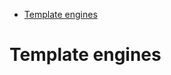 <!-- START doctoc generated TOC please keep comment here to allow auto update -->
<!-- DON'T EDIT THIS SECTION, INSTEAD RE-RUN doctoc TO UPDATE -->


- [Template engines](#template-engines)

<!-- END doctoc generated TOC please keep comment here to allow auto update -->

# Template engines